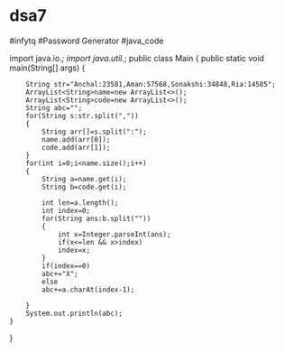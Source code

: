 # dsa7
#infytq
#Password Generator
#java_code


import java.io.*;
import java.util.*;
public class Main
{
	public static void main(String[] args) {
		
		String str="Anchal:23581,Aman:57568,Sonakshi:34848,Ria:14585";
		ArrayList<String>name=new ArrayList<>();
		ArrayList<String>code=new ArrayList<>();
		String abc="";
		for(String s:str.split(","))
		{
		    String arr[]=s.split(":");
		    name.add(arr[0]);
		    code.add(arr[1]);
		}
		for(int i=0;i<name.size();i++)
		{
		    String a=name.get(i);
		    String b=code.get(i);
		    
		    int len=a.length();
		    int index=0;
		    for(String ans:b.split(""))
		    {
		        int x=Integer.parseInt(ans);
		        if(x<=len && x>index)
		        index=x;
		    }
		    if(index==0)
		    abc+="X";
		    else
		    abc+=a.charAt(index-1);
		    
		}
		System.out.println(abc);
	}
}
